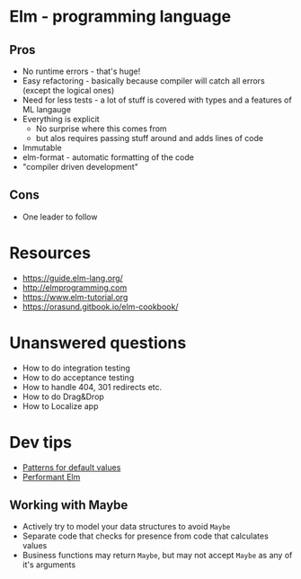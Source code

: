 # Elm - programming language

## Pros

- No runtime errors - that's huge!
- Easy refactoring - basically because compiler will catch all errors (except the logical ones)
- Need for less tests - a lot of stuff is covered with types and a features of ML langauge
- Everything is explicit
  - No surprise where this comes from
  - but alos requires passing stuff around and adds lines of code
- Immutable
- elm-format - automatic formatting of the code
- "compiler driven development"

## Cons

- One leader to follow
  
# Resources

- https://guide.elm-lang.org/
- http://elmprogramming.com
- https://www.elm-tutorial.org
- https://orasund.gitbook.io/elm-cookbook/


# Unanswered questions

- How to do integration testing
- How to do acceptance testing
- How to handle 404, 301 redirects etc.
- How to do Drag&Drop
- How to Localize app

# Dev tips

- [Patterns for default values](https://discourse.elm-lang.org/t/pattern-for-default-values/3933)
- [Performant Elm](https://juliu.is/performant-elm/)

## Working with Maybe

- Actively try to model your data structures to avoid `Maybe`
- Separate code that checks for presence from code that calculates values
- Business functions may return `Maybe`, but may not accept `Maybe` as any of it's arguments
